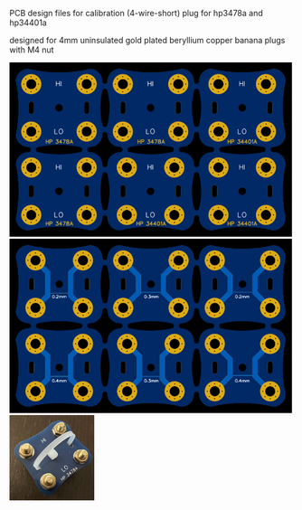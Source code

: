 PCB design files for calibration (4-wire-short) plug for hp3478a and hp34401a

designed for 4mm uninsulated gold plated beryllium copper banana plugs with M4 nut

<img src="https://raw.githubusercontent.com/vinayshanbhag/4-wire-short/main/Photo-View_front.svg" width="500"/>

<img src="https://raw.githubusercontent.com/vinayshanbhag/4-wire-short/main/Photo-View_back.svg" width="500" />

<img src="https://raw.githubusercontent.com/vinayshanbhag/4-wire-short/main/1.png" width="150" />
